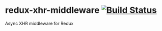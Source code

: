 # redux-xhr-middleware [![Build Status](https://travis-ci.org/celikmus/redux-api-middleware.svg?branch=master)](https://travis-ci.org/celikmus/redux-api-middleware?branch=master)
Async XHR middleware for Redux
